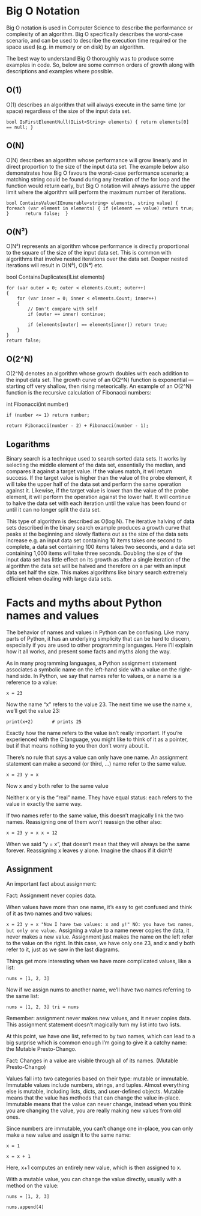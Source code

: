 # Big O Notation
Big O notation is used in Computer Science to describe the performance or complexity of an algorithm. Big O specifically describes the worst-case scenario, and can be used to describe the execution time required or the space used (e.g. in memory or on disk) by an algorithm.

The best way to understand Big O thoroughly was to produce some examples in code. So, below are some common orders of growth along with descriptions and examples where possible.

## O(1)

O(1) describes an algorithm that will always execute in the same time (or space) regardless of the size of the input data set.

`
bool IsFirstElementNull(IList<String> elements)
{
    return elements[0] == null;
}
`

## O(N)

O(N) describes an algorithm whose performance will grow linearly and in direct proportion to the size of the input data set. The example below also demonstrates how Big O favours the worst-case performance scenario; a matching string could be found during any iteration of the for loop and the function would return early, but Big O notation will always assume the upper limit where the algorithm will perform the maximum number of iterations.

`
bool ContainsValue(IEnumerable<string> elements, string value)
{
    foreach (var element in elements)
    {
        if (element == value) return true; 
    }     
    return false; 
}
`
## O(N²)

O(N²) represents an algorithm whose performance is directly proportional to the square of the size of the input data set. This is common with algorithms that involve nested iterations over the data set. Deeper nested iterations will result in O(N³), O(N⁴) etc.


bool ContainsDuplicates(IList<string> elements)

    for (var outer = 0; outer < elements.Count; outer++) 
    {
        for (var inner = 0; inner < elements.Count; inner++) 
        { 
            // Don't compare with self 
            if (outer == inner) continue;             
            
            if (elements[outer] == elements[inner]) return true; 
        }
    }    
    return false;


## O(2^N)

O(2^N) denotes an algorithm whose growth doubles with each addition to the input data set. The growth curve of an O(2^N) function is exponential — starting off very shallow, then rising meteorically. An example of an O(2^N) function is the recursive calculation of Fibonacci numbers:


int Fibonacci(int number)

    if (number <= 1) return number;
       
    return Fibonacci(number - 2) + Fibonacci(number - 1); 


## Logarithms

Binary search is a technique used to search sorted data sets. It works by selecting the middle element of the data set, essentially the median, and compares it against a target value. If the values match, it will return success. If the target value is higher than the value of the probe element, it will take the upper half of the data set and perform the same operation against it. Likewise, if the target value is lower than the value of the probe element, it will perform the operation against the lower half. It will continue to halve the data set with each iteration until the value has been found or until it can no longer split the data set.

This type of algorithm is described as O(log N). The iterative halving of data sets described in the binary search example produces a growth curve that peaks at the beginning and slowly flattens out as the size of the data sets increase e.g. an input data set containing 10 items takes one second to complete, a data set containing 100 items takes two seconds, and a data set containing 1,000 items will take three seconds. Doubling the size of the input data set has little effect on its growth as after a single iteration of the algorithm the data set will be halved and therefore on a par with an input data set half the size. This makes algorithms like binary search extremely efficient when dealing with large data sets.

# Facts and myths about Python names and values

The behavior of names and values in Python can be confusing. Like many parts of Python, it has an underlying simplicity that can be hard to discern, especially if you are used to other programming languages. Here I’ll explain how it all works, and present some facts and myths along the way.

As in many programming languages, a Python assignment statement associates a symbolic name on the left-hand side with a value on the right-hand side. In Python, we say that names refer to values, or a name is a reference to a value:

`x = 23`

Now the name “x” refers to the value 23. The next time we use the name x, we’ll get the value 23:

`print(x+2)       # prints 25`

Exactly how the name refers to the value isn’t really important. If you’re experienced with the C language, you might like to think of it as a pointer, but if that means nothing to you then don’t worry about it.

There’s no rule that says a value can only have one name. An assignment statement can make a second (or third, ...) name refer to the same value.

`
x = 23
y = x
`

Now x and y both refer to the same value

Neither x or y is the “real” name. They have equal status: each refers to the value in exactly the same way.

If two names refer to the same value, this doesn’t magically link the two names. Reassigning one of them won’t reassign the other also:

`
x = 23
y = x
x = 12
`

When we said “y = x”, that doesn’t mean that they will always be the same forever. Reassigning x leaves y alone. Imagine the chaos if it didn’t!

## Assignment

An important fact about assignment:

Fact: Assignment never copies data.

When values have more than one name, it’s easy to get confused and think of it as two names and two values:

`
x = 23
y = x
 "Now I have two values: x and y!"
 NO: you have two names, but only one value.
`
Assigning a value to a name never copies the data, it never makes a new value. Assignment just makes the name on the left refer to the value on the right. In this case, we have only one 23, and x and y both refer to it, just as we saw in the last diagrams.

Things get more interesting when we have more complicated values, like a list:

`nums = [1, 2, 3]`

Now if we assign nums to another name, we’ll have two names referring to the same list:

`
nums = [1, 2, 3]
tri = nums
`

Remember: assignment never makes new values, and it never copies data. This assignment statement doesn’t magically turn my list into two lists.

At this point, we have one list, referred to by two names, which can lead to a big surprise which is common enough I’m going to give it a catchy name: the Mutable Presto-Chango.

Fact: Changes in a value are visible through all of its names. (Mutable Presto-Chango)

Values fall into two categories based on their type: mutable or immutable. Immutable values include numbers, strings, and tuples. Almost everything else is mutable, including lists, dicts, and user-defined objects. Mutable means that the value has methods that can change the value in-place. Immutable means that the value can never change, instead when you think you are changing the value, you are really making new values from old ones.

Since numbers are immutable, you can’t change one in-place, you can only make a new value and assign it to the same name:

`
x = 1
`

`x = x + 1
`

Here, x+1 computes an entirely new value, which is then assigned to x.

With a mutable value, you can change the value directly, usually with a method on the value:

`nums = [1, 2, 3]`

`nums.append(4)`
